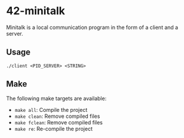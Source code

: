 # 42-minitalk

Minitalk is a local communication program in the form of a client and a server.

## Usage
```
./client <PID_SERVER> <STRING>
```

## Make

The following make targets are available:

- `make all`: Compile the project
- `make clean`: Remove compiled files
- `make fclean`: Remove compiled files
- `make re`: Re-compile the project
